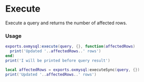 # Execute
Execute a query and returns the number of affected rows.

### Usage
```lua
exports.oxmysql:execute(query, {}, function(affectedRows)
  print('Updated '..affectedRows..' rows')
end)
print('I will be printed before query result')
```
```lua
local affectedRows = exports.oxmysql:executeSync(query, {})
print('Updated '..affectedRows..' rows')
```
